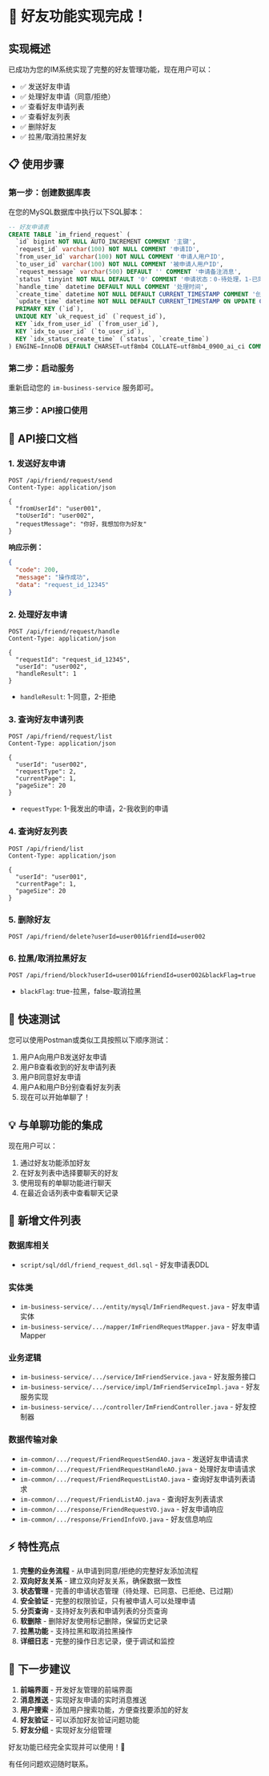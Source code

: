 # 🎉 好友功能实现完成！

## 实现概述

已成功为您的IM系统实现了完整的好友管理功能，现在用户可以：

- ✅ 发送好友申请
- ✅ 处理好友申请（同意/拒绝）
- ✅ 查看好友申请列表
- ✅ 查看好友列表
- ✅ 删除好友
- ✅ 拉黑/取消拉黑好友

## 📋 使用步骤

### 第一步：创建数据库表

在您的MySQL数据库中执行以下SQL脚本：

```sql
-- 好友申请表
CREATE TABLE `im_friend_request` (
  `id` bigint NOT NULL AUTO_INCREMENT COMMENT '主键',
  `request_id` varchar(100) NOT NULL COMMENT '申请ID',
  `from_user_id` varchar(100) NOT NULL COMMENT '申请人用户ID',
  `to_user_id` varchar(100) NOT NULL COMMENT '被申请人用户ID',
  `request_message` varchar(500) DEFAULT '' COMMENT '申请备注消息',
  `status` tinyint NOT NULL DEFAULT '0' COMMENT '申请状态：0-待处理，1-已同意，2-已拒绝，3-已过期',
  `handle_time` datetime DEFAULT NULL COMMENT '处理时间',
  `create_time` datetime NOT NULL DEFAULT CURRENT_TIMESTAMP COMMENT '创建时间',
  `update_time` datetime NOT NULL DEFAULT CURRENT_TIMESTAMP ON UPDATE CURRENT_TIMESTAMP COMMENT '更新时间',
  PRIMARY KEY (`id`),
  UNIQUE KEY `uk_request_id` (`request_id`),
  KEY `idx_from_user_id` (`from_user_id`),
  KEY `idx_to_user_id` (`to_user_id`),
  KEY `idx_status_create_time` (`status`, `create_time`)
) ENGINE=InnoDB DEFAULT CHARSET=utf8mb4 COLLATE=utf8mb4_0900_ai_ci COMMENT='好友申请表';
```

### 第二步：启动服务

重新启动您的 `im-business-service` 服务即可。

### 第三步：API接口使用

## 🔧 API接口文档

### 1. 发送好友申请
```http
POST /api/friend/request/send
Content-Type: application/json

{
  "fromUserId": "user001",
  "toUserId": "user002", 
  "requestMessage": "你好，我想加你为好友"
}
```

**响应示例：**
```json
{
  "code": 200,
  "message": "操作成功",
  "data": "request_id_12345"
}
```

### 2. 处理好友申请
```http
POST /api/friend/request/handle
Content-Type: application/json

{
  "requestId": "request_id_12345",
  "userId": "user002",
  "handleResult": 1
}
```

- `handleResult`: 1-同意，2-拒绝

### 3. 查询好友申请列表
```http
POST /api/friend/request/list
Content-Type: application/json

{
  "userId": "user002",
  "requestType": 2,
  "currentPage": 1,
  "pageSize": 20
}
```

- `requestType`: 1-我发出的申请，2-我收到的申请

### 4. 查询好友列表
```http
POST /api/friend/list
Content-Type: application/json

{
  "userId": "user001",
  "currentPage": 1,
  "pageSize": 20
}
```

### 5. 删除好友
```http
POST /api/friend/delete?userId=user001&friendId=user002
```

### 6. 拉黑/取消拉黑好友
```http
POST /api/friend/block?userId=user001&friendId=user002&blackFlag=true
```

- `blackFlag`: true-拉黑，false-取消拉黑

## 🚀 快速测试

您可以使用Postman或类似工具按照以下顺序测试：

1. 用户A向用户B发送好友申请
2. 用户B查看收到的好友申请列表
3. 用户B同意好友申请
4. 用户A和用户B分别查看好友列表
5. 现在可以开始单聊了！

## 💡 与单聊功能的集成

现在用户可以：
1. 通过好友功能添加好友
2. 在好友列表中选择要聊天的好友
3. 使用现有的单聊功能进行聊天
4. 在最近会话列表中查看聊天记录

## 📁 新增文件列表

### 数据库相关
- `script/sql/ddl/friend_request_ddl.sql` - 好友申请表DDL

### 实体类
- `im-business-service/.../entity/mysql/ImFriendRequest.java` - 好友申请实体
- `im-business-service/.../mapper/ImFriendRequestMapper.java` - 好友申请Mapper

### 业务逻辑
- `im-business-service/.../service/ImFriendService.java` - 好友服务接口
- `im-business-service/.../service/impl/ImFriendServiceImpl.java` - 好友服务实现
- `im-business-service/.../controller/ImFriendController.java` - 好友控制器

### 数据传输对象
- `im-common/.../request/FriendRequestSendAO.java` - 发送好友申请请求
- `im-common/.../request/FriendRequestHandleAO.java` - 处理好友申请请求
- `im-common/.../request/FriendRequestListAO.java` - 查询好友申请列表请求
- `im-common/.../request/FriendListAO.java` - 查询好友列表请求
- `im-common/.../response/FriendRequestVO.java` - 好友申请响应
- `im-common/.../response/FriendInfoVO.java` - 好友信息响应

## ⚡ 特性亮点

1. **完整的业务流程** - 从申请到同意/拒绝的完整好友添加流程
2. **双向好友关系** - 建立双向好友关系，确保数据一致性
3. **状态管理** - 完善的申请状态管理（待处理、已同意、已拒绝、已过期）
4. **安全验证** - 完整的权限验证，只有被申请人可以处理申请
5. **分页查询** - 支持好友列表和申请列表的分页查询
6. **软删除** - 删除好友使用标记删除，保留历史记录
7. **拉黑功能** - 支持拉黑和取消拉黑操作
8. **详细日志** - 完整的操作日志记录，便于调试和监控

## 🎯 下一步建议

1. **前端界面** - 开发好友管理的前端界面
2. **消息推送** - 实现好友申请的实时消息推送
3. **用户搜索** - 添加用户搜索功能，方便查找要添加的好友
4. **好友验证** - 可以添加好友验证问题功能
5. **好友分组** - 实现好友分组管理

好友功能已经完全实现并可以使用！🎉

有任何问题欢迎随时联系。
